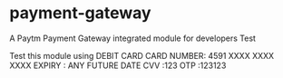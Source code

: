 # payment-gateway
A Paytm Payment Gateway integrated module for developers Test

Test this module using
DEBIT CARD
CARD NUMBER: 4591 XXXX XXXX XXXX
EXPIRY : ANY FUTURE DATE
CVV :123
OTP :123123
